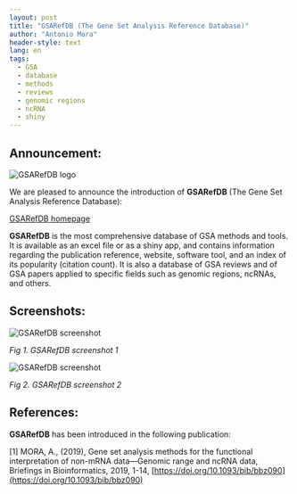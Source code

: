 ```yaml
---
layout: post
title: "GSARefDB (The Gene Set Analysis Reference Database)"
author: "Antonio Mora"
header-style: text
lang: en
tags:
  - GSA
  - database
  - methods
  - reviews
  - genomic regions
  - ncRNA
  - shiny
---
```


## Announcement:
![GSARefDB logo](/img/gsarefdb-logo-200x200.png)

We are pleased to announce the introduction of **GSARefDB** (The Gene Set Analysis Reference Database):

[GSARefDB homepage](https://gsa-central.github.io/gsarefdb.html)

**GSARefDB** is the most comprehensive database of GSA methods and tools. It is available as an excel file or as a shiny app, and contains information regarding the publication reference, website, software tool, and an index of its popularity (citation count). It is also a database of GSA reviews and of GSA papers applied to specific fields such as genomic regions, ncRNAs, and others.

## Screenshots:

![GSARefDB screenshot](/img/gsarefdb-screenshot1.PNG)

_Fig 1. GSARefDB screenshot 1_

![GSARefDB screenshot](/img/gsarefdb-screenshot2.PNG)

_Fig 2. GSARefDB screenshot 2_

## References:
**GSARefDB** has been introduced in the following publication:

[1] MORA, A., (2019), Gene set analysis methods for the functional interpretation of non-mRNA data—Genomic range and ncRNA data, Briefings in Bioinformatics, 2019, 1-14, [https://doi.org/10.1093/bib/bbz090](https://doi.org/10.1093/bib/bbz090)
